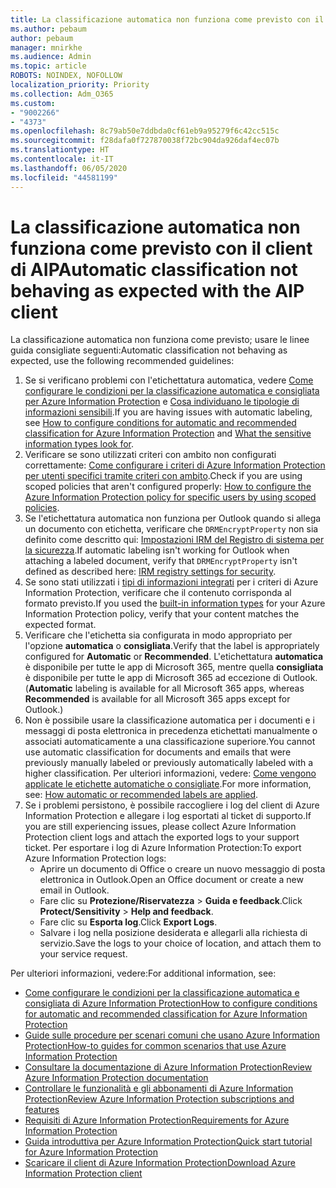 ```yaml
---
title: La classificazione automatica non funziona come previsto con il client di AIP
ms.author: pebaum
author: pebaum
manager: mnirkhe
ms.audience: Admin
ms.topic: article
ROBOTS: NOINDEX, NOFOLLOW
localization_priority: Priority
ms.collection: Adm_O365
ms.custom:
- "9002266"
- "4373"
ms.openlocfilehash: 8c79ab50e7ddbda0cf61eb9a95279f6c42cc515c
ms.sourcegitcommit: f28dafa0f727870038f72bc904da926daf4ec07b
ms.translationtype: HT
ms.contentlocale: it-IT
ms.lasthandoff: 06/05/2020
ms.locfileid: "44581199"
---
```

# <a name="automatic-classification-not-behaving-as-expected-with-the-aip-client"></a><span data-ttu-id="a66a2-102">La classificazione automatica non funziona come previsto con il client di AIP</span><span class="sxs-lookup"><span data-stu-id="a66a2-102">Automatic classification not behaving as expected with the AIP client</span></span>

<span data-ttu-id="a66a2-103">La classificazione automatica non funziona come previsto; usare le linee guida consigliate seguenti:</span><span class="sxs-lookup"><span data-stu-id="a66a2-103">Automatic classification not behaving as expected, use the following recommended guidelines:</span></span>

1. <span data-ttu-id="a66a2-104">Se si verificano problemi con l'etichettatura automatica, vedere [Come configurare le condizioni per la classificazione automatica e consigliata per Azure Information Protection](https://docs.microsoft.com/azure/information-protection/configure-policy-classification) e [Cosa individuano le tipologie di informazioni sensibili](https://docs.microsoft.com/microsoft-365/compliance/sensitive-information-type-entity-definitions).</span><span class="sxs-lookup"><span data-stu-id="a66a2-104">If you are having issues with automatic labeling, see [How to configure conditions for automatic and recommended classification for Azure Information Protection](https://docs.microsoft.com/azure/information-protection/configure-policy-classification) and [What the sensitive information types look for](https://docs.microsoft.com/microsoft-365/compliance/sensitive-information-type-entity-definitions).</span></span>
2. <span data-ttu-id="a66a2-105">Verificare se sono utilizzati criteri con ambito non configurati correttamente: [Come configurare i criteri di Azure Information Protection per utenti specifici tramite criteri con ambito](https://docs.microsoft.com/azure/information-protection/configure-policy-scope).</span><span class="sxs-lookup"><span data-stu-id="a66a2-105">Check if you are using scoped policies that aren't configured properly: [How to configure the Azure Information Protection policy for specific users by using scoped policies](https://docs.microsoft.com/azure/information-protection/configure-policy-scope).</span></span>
3. <span data-ttu-id="a66a2-106">Se l'etichettatura automatica non funziona per Outlook quando si allega un documento con etichetta, verificare che `DRMEncryptProperty` non sia definito come descritto qui: [Impostazioni IRM del Registro di sistema per la sicurezza](https://docs.microsoft.com/deployoffice/security/protect-sensitive-messages-and-documents-by-using-irm-in-office#office-2016-irm-registry-key-options).</span><span class="sxs-lookup"><span data-stu-id="a66a2-106">If automatic labeling isn't working for Outlook when attaching a labeled document, verify that `DRMEncryptProperty` isn't defined as described here: [IRM registry settings for security](https://docs.microsoft.com/deployoffice/security/protect-sensitive-messages-and-documents-by-using-irm-in-office#office-2016-irm-registry-key-options).</span></span>
4. <span data-ttu-id="a66a2-107">Se sono stati utilizzati i [tipi di informazioni integrati](https://support.office.com/article/What-the-sensitive-information-types-look-for-fd505979-76be-4d9f-b459-abef3fc9e86b) per i criteri di Azure Information Protection, verificare che il contenuto corrisponda al formato previsto.</span><span class="sxs-lookup"><span data-stu-id="a66a2-107">If you used the [built-in information types](https://support.office.com/article/What-the-sensitive-information-types-look-for-fd505979-76be-4d9f-b459-abef3fc9e86b) for your Azure Information Protection policy, verify that your content matches the expected format.</span></span>
5. <span data-ttu-id="a66a2-108">Verificare che l'etichetta sia configurata in modo appropriato per l'opzione **automatica** o **consigliata**.</span><span class="sxs-lookup"><span data-stu-id="a66a2-108">Verify that the label is appropriately configured for **Automatic** or **Recommended**.</span></span> <span data-ttu-id="a66a2-109">L'etichettatura **automatica** è disponibile per tutte le app di Microsoft 365, mentre quella **consigliata** è disponibile per tutte le app di Microsoft 365 ad eccezione di Outlook.</span><span class="sxs-lookup"><span data-stu-id="a66a2-109">(**Automatic** labeling is available for all Microsoft 365 apps, whereas **Recommended** is available for all Microsoft 365 apps except for Outlook.)</span></span>
6. <span data-ttu-id="a66a2-110">Non è possibile usare la classificazione automatica per i documenti e i messaggi di posta elettronica in precedenza etichettati manualmente o associati automaticamente a una classificazione superiore.</span><span class="sxs-lookup"><span data-stu-id="a66a2-110">You cannot use automatic classification for documents and emails that were previously manually labeled or previously automatically labeled with a higher classification.</span></span>  <span data-ttu-id="a66a2-111">Per ulteriori informazioni, vedere: [Come vengono applicate le etichette automatiche o consigliate](https://docs.microsoft.com/azure/information-protection/configure-policy-classification#how-automatic-or-recommended-labels-are-applied).</span><span class="sxs-lookup"><span data-stu-id="a66a2-111">For more information, see: [How automatic or recommended labels are applied](https://docs.microsoft.com/azure/information-protection/configure-policy-classification#how-automatic-or-recommended-labels-are-applied).</span></span>
7. <span data-ttu-id="a66a2-112">Se i problemi persistono, è possibile raccogliere i log del client di Azure Information Protection e allegare i log esportati al ticket di supporto.</span><span class="sxs-lookup"><span data-stu-id="a66a2-112">If you are still experiencing issues, please collect Azure Information Protection client logs and attach the exported logs to your support ticket.</span></span> <span data-ttu-id="a66a2-113">Per esportare i log di Azure Information Protection:</span><span class="sxs-lookup"><span data-stu-id="a66a2-113">To export Azure Information Protection logs:</span></span>
    - <span data-ttu-id="a66a2-114">Aprire un documento di Office o creare un nuovo messaggio di posta elettronica in Outlook.</span><span class="sxs-lookup"><span data-stu-id="a66a2-114">Open an Office document or create a new email in Outlook.</span></span>
    - <span data-ttu-id="a66a2-115">Fare clic su **Protezione/Riservatezza** > **Guida e feedback**.</span><span class="sxs-lookup"><span data-stu-id="a66a2-115">Click **Protect/Sensitivity** > **Help and feedback**.</span></span>
    - <span data-ttu-id="a66a2-116">Fare clic su **Esporta log**.</span><span class="sxs-lookup"><span data-stu-id="a66a2-116">Click **Export Logs**.</span></span>
    - <span data-ttu-id="a66a2-117">Salvare i log nella posizione desiderata e allegarli alla richiesta di servizio.</span><span class="sxs-lookup"><span data-stu-id="a66a2-117">Save the logs to your choice of location, and attach them to your service request.</span></span>

<span data-ttu-id="a66a2-118">Per ulteriori informazioni, vedere:</span><span class="sxs-lookup"><span data-stu-id="a66a2-118">For additional information, see:</span></span>

- [<span data-ttu-id="a66a2-119">Come configurare le condizioni per la classificazione automatica e consigliata di Azure Information Protection</span><span class="sxs-lookup"><span data-stu-id="a66a2-119">How to configure conditions for automatic and recommended classification for Azure Information Protection</span></span>](https://docs.microsoft.com/azure/information-protection/configure-policy-classification)
- [<span data-ttu-id="a66a2-120">Guide sulle procedure per scenari comuni che usano Azure Information Protection</span><span class="sxs-lookup"><span data-stu-id="a66a2-120">How-to guides for common scenarios that use Azure Information Protection</span></span>](https://docs.microsoft.com/azure/information-protection/how-to-guides)
- [<span data-ttu-id="a66a2-121">Consultare la documentazione di Azure Information Protection</span><span class="sxs-lookup"><span data-stu-id="a66a2-121">Review Azure Information Protection documentation</span></span>](https://docs.microsoft.com/azure/information-protection/what-is-information-protection)
- [<span data-ttu-id="a66a2-122">Controllare le funzionalità e gli abbonamenti di Azure Information Protection</span><span class="sxs-lookup"><span data-stu-id="a66a2-122">Review Azure Information Protection subscriptions and features</span></span>](https://azure.microsoft.com/pricing/details/information-protection)
- [<span data-ttu-id="a66a2-123">Requisiti di Azure Information Protection</span><span class="sxs-lookup"><span data-stu-id="a66a2-123">Requirements for Azure Information Protection</span></span>](https://docs.microsoft.com/azure/information-protection/get-started/requirements)
- [<span data-ttu-id="a66a2-124">Guida introduttiva per Azure Information Protection</span><span class="sxs-lookup"><span data-stu-id="a66a2-124">Quick start tutorial for Azure Information Protection</span></span>](https://docs.microsoft.com/azure/information-protection/get-started/infoprotect-quick-start-tutorial)
- [<span data-ttu-id="a66a2-125">Scaricare il client di Azure Information Protection</span><span class="sxs-lookup"><span data-stu-id="a66a2-125">Download Azure Information Protection client</span></span>](https://www.microsoft.com/download/details.aspx?id=53018)
